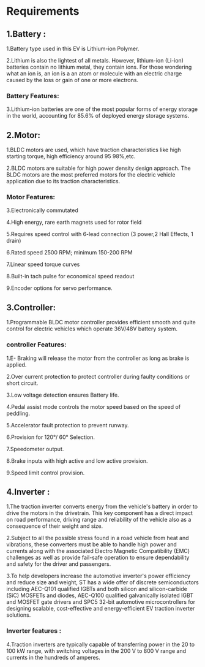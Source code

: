 
# Requirements

## 1.Battery :
1.Battery type used in this EV is Lithium-ion Polymer. 

2.Lithium is also the lightest of all metals. However, lithium-ion (Li-ion) batteries contain no lithium metal, they contain ions. For those wondering what an ion is, an ion is a an atom or molecule with an electric charge caused by the loss or gain of one or more electrons.

### Battery Features:

3.Lithium-ion batteries are one of the most popular forms of energy storage in the world, accounting for 85.6% of deployed energy storage systems.
## 2.Motor:

1.BLDC motors are used, which have traction characteristics like high starting torque, high efficiency around 95 98%,etc.

2.BLDC motors are suitable for high power density design approach. The BLDC motors are the most preferred motors for the electric vehicle application due to its traction characteristics.

### Motor Features:
3.Electronically commutated

4.High energy, rare earth magnets used for rotor field

5.Requires speed control with 6-lead connection (3 power,2 Hall Effects, 1 drain)

6.Rated speed 2500 RPM; minimum 150-200 RPM

7.Linear speed torque curves

8.Built-in tach pulse for economical speed readout

9.Encoder options for servo performance.

## 3.Controller:
1.Programmable BLDC motor controller provides efficient smooth and quite control for electric vehicles which operate 36V/48V battery system.

### controller Features:
1.E- Braking will release the motor from the controller as long as brake is applied.

2.Over current protection to protect controller during faulty conditions or short circuit.

3.Low voltage detection ensures Battery life.

4.Pedal assist mode controls the motor speed based on the speed of peddling.

5.Accelerator fault protection to prevent runway.

6.Provision for 120°/ 60° Selection.

7.Speedometer output.

8.Brake inputs with high active and low active provision.

9.Speed limit control provision.
## 4.Inverter :
1.The traction inverter converts energy from the vehicle's battery in order to drive the motors in the drivetrain. This key component has a direct impact on road performance, driving range and reliability of the vehicle also as a consequence of their weight and size.

2.Subject to all the possible stress found in a road vehicle from heat and vibrations, these converters must be able to handle high power and currents along with the associated Electro Magnetic Compatibility (EMC) challenges as well as provide fail-safe operation to ensure dependability and safety for the driver and passengers. 

3.To help developers increase the automotive inverter's power efficiency and reduce size and weight, ST has a wide offer of discrete semiconductors including AEC-Q101 qualified IGBTs and both silicon and silicon-carbide (SiC) MOSFETs and diodes, AEC-Q100 qualified galvanically isolated IGBT and MOSFET gate drivers and SPC5 32-bit automotive microcontrollers for designing scalable, cost-effective and energy-efficient EV traction inverter solutions.

### Inverter features :
4.Traction inverters are typically capable of transferring power in the 20 to 100 kW range, with switching voltages in the 200 V to 800 V range and currents in the hundreds of amperes.
